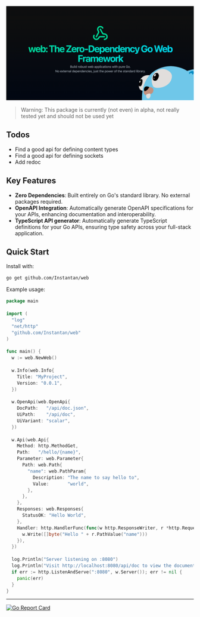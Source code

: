 <img src="https://github.com/Instantan/web/blob/6ab9f9f33b150fb04f4b3ad2f91ae3f455b2baf1/website/src/assets/social-preview.png" alt="Web: The Zero-Dependency Go Web Framework" />

> Warning: This package is currently (not even) in alpha, not really tested yet and should not be used yet

## Todos
- Find a good api for defining content types
- Find a good api for defining sockets
- Add redoc

## Key Features
- **Zero Dependencies**: Built entirely on Go's standard library. No external packages required.
- **OpenAPI Integration**: Automatically generate OpenAPI specifications for your APIs, enhancing documentation and interoperability.
- **TypeScript API generator**: Automatically generate TypeScript definitions for your Go APIs, ensuring type safety across your full-stack application.

## Quick Start

Install with:
```bash
go get github.com/Instantan/web
```

Example usage:
```go
package main

import (
  "log"
  "net/http"
  "github.com/Instantan/web"
)

func main() {
  w := web.NewWeb()

  w.Info(web.Info{
    Title: "MyProject",
    Version: "0.0.1",
  })

  w.OpenApi(web.OpenApi{
    DocPath:   "/api/doc.json",
    UiPath:    "/api/doc",
    UiVariant: "scalar",
  })

  w.Api(web.Api{
    Method: http.MethodGet,
    Path:   "/hello/{name}",
    Parameter: web.Parameter{
      Path: web.Path{
        "name": web.PathParam{
          Description: "The name to say hello to",
          Value:       "world",
        },
      },
    },
    Responses: web.Responses{
      StatusOK: "Hello World",
    },
    Handler: http.HandlerFunc(func(w http.ResponseWriter, r *http.Request) {
      w.Write([]byte("Hello " + r.PathValue("name")))
    }),
  })

  log.Println("Server listening on :8080")
  log.Println("Visit http://localhost:8080/api/doc to view the documentation")
  if err := http.ListenAndServe(":8080", w.Server()); err != nil {
    panic(err)
  }
}
```

---

[![Go Report Card](https://goreportcard.com/badge/github.com/Instantan/web)](https://goreportcard.com/report/github.com/Instantan/web)

